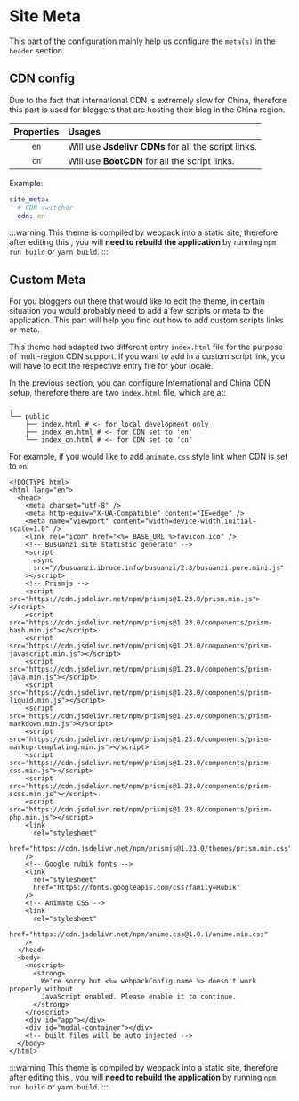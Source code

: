 # Site Meta

This part of the configuration mainly help us configure the `meta(s)` in the `header` section.

## CDN config

Due to the fact that international CDN is extremely slow for China, therefore this part is used for bloggers that are hosting their blog in the China region.

| Properties | Usages                                               |
| :--------: | :--------------------------------------------------- |
|    `en`    | Will use **Jsdelivr CDNs** for all the script links. |
|    `cn`    | Will use **BootCDN** for all the script links.       |

Example:

```yaml
site_meta:
  # CDN switcher
  cdn: en
```

:::warning
This theme is compiled by webpack into a static site, therefore after editing this , you will **need to rebuild the application** by running `npm run build` or `yarn build`.
:::

## Custom Meta

For you bloggers out there that would like to edit the theme, in certain situation you would probably need to add a few scripts or meta to the application. This part will help you find out how to add custom scripts links or meta.

This theme had adapted two different entry `index.html` file for the purpose of multi-region CDN support. If you want to add in a custom script link, you will have to edit the respective entry file for your locale.

In the previous section, you can configure International and China CDN setup, therefore there are two `index.html` file, which are at:

```shell:no-line-numbers
.
└── public
    ├── index.html # <- for local development only
    ├── index_en.html # <- for CDN set to 'en'
    └── index_cn.html # <- for CDN set to 'cn'
```

For example, if you would like to add `animate.css` style link when CDN is set to `en`:

```html{30-34}
<!DOCTYPE html>
<html lang="en">
  <head>
    <meta charset="utf-8" />
    <meta http-equiv="X-UA-Compatible" content="IE=edge" />
    <meta name="viewport" content="width=device-width,initial-scale=1.0" />
    <link rel="icon" href="<%= BASE_URL %>favicon.ico" />
    <!-- Busuanzi site statistic generator -->
    <script
      async
      src="//busuanzi.ibruce.info/busuanzi/2.3/busuanzi.pure.mini.js"
    ></script>
    <!-- Prismjs -->
    <script src="https://cdn.jsdelivr.net/npm/prismjs@1.23.0/prism.min.js"></script>
    <script src="https://cdn.jsdelivr.net/npm/prismjs@1.23.0/components/prism-bash.min.js"></script>
    <script src="https://cdn.jsdelivr.net/npm/prismjs@1.23.0/components/prism-javascript.min.js"></script>
    <script src="https://cdn.jsdelivr.net/npm/prismjs@1.23.0/components/prism-java.min.js"></script>
    <script src="https://cdn.jsdelivr.net/npm/prismjs@1.23.0/components/prism-liquid.min.js"></script>
    <script src="https://cdn.jsdelivr.net/npm/prismjs@1.23.0/components/prism-markdown.min.js"></script>
    <script src="https://cdn.jsdelivr.net/npm/prismjs@1.23.0/components/prism-markup-templating.min.js"></script>
    <script src="https://cdn.jsdelivr.net/npm/prismjs@1.23.0/components/prism-css.min.js"></script>
    <script src="https://cdn.jsdelivr.net/npm/prismjs@1.23.0/components/prism-scss.min.js"></script>
    <script src="https://cdn.jsdelivr.net/npm/prismjs@1.23.0/components/prism-php.min.js"></script>
    <link
      rel="stylesheet"
      href="https://cdn.jsdelivr.net/npm/prismjs@1.23.0/themes/prism.min.css"
    />
    <!-- Google rubik fonts -->
    <link
      rel="stylesheet"
      href="https://fonts.googleapis.com/css?family=Rubik"
    />
    <!-- Animate CSS -->
    <link
      rel="stylesheet"
      href="https://cdn.jsdelivr.net/npm/anime.css@1.0.1/anime.min.css"
    />
  </head>
  <body>
    <noscript>
      <strong>
        We're sorry but <%= webpackConfig.name %> doesn't work properly without
        JavaScript enabled. Please enable it to continue.
      </strong>
    </noscript>
    <div id="app"></div>
    <div id="modal-container"></div>
    <!-- built files will be auto injected -->
  </body>
</html>
```

:::warning
This theme is compiled by webpack into a static site, therefore after editing this , you will **need to rebuild the application** by running `npm run build` or `yarn build`.
:::
